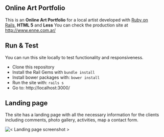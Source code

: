 Online Art Portfolio
---------------------

This is an **Online Art Portfolio** for a local artist developed with [Ruby on Rails](http://rubyonrails.org/), **HTML 5** and **Less**
You can check the production site at http://www.enne.com.ar/

## Run & Test ##
You can run this site locally to test functionality and responsiveness.
 - Clone this repository
 - Install the Rail Gems with `bundle install`
 - Install bower packages with: `bower install`
 - Run the site with: `rails s`
 - Go to: http://localhost:3000/

## Landing page ##
The site has a landing page with all the necessary information for the clients including comments, photo gallery, activities, map a contact form.

![< Landing page screenshot >](./app/assets/images/screenshots/landing_page.png)
